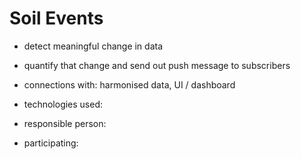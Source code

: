 # Soil Events

- detect meaningful change in data
- quantify that change and send out push message to subscribers

- connections with: harmonised data, UI / dashboard
- technologies used:
- responsible person:
- participating: